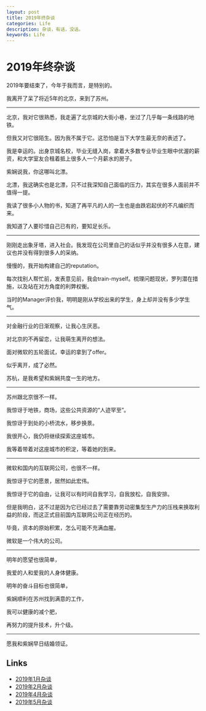 ```yaml
---
layout: post
title: 2019年终杂谈
categories: Life
description: 杂谈，有话，没话。
keywords: Life
---
```


# 2019年终杂谈

2019年要结束了，今年于我而言，是特别的。

我离开了呆了将近5年的北京，来到了苏州。

---

北京，我对它很熟悉，我走遍了北京城的大街小巷，坐过了几乎每一条线路的地铁。

但我又对它很陌生。因为我不属于它。这恐怕是当下大学生最无奈的表述了。

我是幸运的。出身京城名校，毕业无缝入岗，拿着大多数专业毕业生眼中优渥的薪资，和大学室友合租着抵上很多人一个月薪水的房子。

紫娴说我，你这哪叫北漂。

北漂，我这确实也是北漂，只不过我深知自己面临的压力，其实在很多人面前并不值得一提。

我读了很多小人物的书，知道了再平凡的人的一生也是由跌宕起伏的不凡编织而来。

我知道了人要珍惜自己已有的，要知足长乐。

---

刚刚走出象牙塔，进入社会。我发现在公司里自己的话似乎并没有很多人在意，建议也并没有得到很多人的采纳。

慢慢的，我开始构建自己的reputation。

每次找别人帮忙前，发表意见前，我会train-myself。梳理问题现状，罗列潜在措施，以及站在对方角度的利弊权衡。

当时的Manager评价我，明明是刚从学校出来的学生，身上却并没有多少学生气。

---

对金融行业的日渐观察，让我心生厌恶。

对北京的不再留恋，让我萌生离开的想法。

面对微软的五轮面试，幸运的拿到了offer。

似乎离开，成了必然。

苏杭，是我希望和紫娴共度一生的地方。

---

苏州跟北京很不一样。

我惊讶于地铁，商场，这些公共资源的“人迹罕至”。

我惊讶于到处的小桥流水，移步换景。

我很开心，我仍将继续探索这座城市。

我等着带着对这座城市的积淀，等着她的到来。

---

微软和国内的互联网公司，也很不一样。

我惊讶于它的愿景，居然如此宏伟。

我惊讶于它的自由，让我可以有时间自我学习，自我放松，自我安排。

但是我明白，这不过是因为它已经过去了需要靠劳动密集型生产力的压栈来换取利益的阶段，而这正式目前国内互联网公司正在经历的。

毕竟，资本的原始积累，怎么可能不充满血腥。

微软是一个伟大的公司。

---

明年的愿望也很简单，

我爱的人和爱我的人身体健康。

明年的奋斗目标也很简单，

紫娴顺利在苏州找到满意的工作，

我可以健康的减个肥，

再努力的提升技术，升个级。

---

愿我和紫娴早日结婚领证。


## Links

* [2019年1月杂谈](https://lvxiaoxin.github.io/2019/01/29/2019%E5%B9%B41%E6%9C%88%E6%9D%82%E8%B0%88/)
* [2019年2月杂谈](https://lvxiaoxin.github.io/2019/02/25/2019%E5%B9%B42%E6%9C%88%E6%9D%82%E8%B0%88/)
* [2019年4月杂谈](https://lvxiaoxin.github.io/2019/04/30/2019%E5%B9%B44%E6%9C%88%E6%9D%82%E8%B0%88/)
* [2019年5月杂谈](https://lvxiaoxin.github.io/2019/05/10/2019%E5%B9%B45%E6%9C%88%E6%9D%82%E8%B0%88/)
